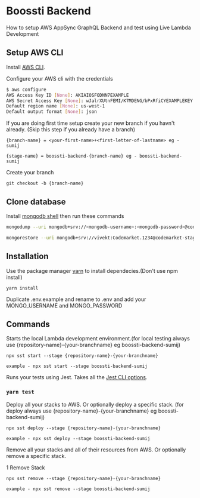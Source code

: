 # Boossti Backend

How to setup AWS AppSync GraphQL Backend and test using Live Lambda Development

## Setup AWS CLI

Install [AWS CLI](https://docs.aws.amazon.com/cli/latest/userguide/install-cliv2.html).

Configure your AWS cli with the credentials

```bash
$ aws configure
AWS Access Key ID [None]: AKIAIOSFODNN7EXAMPLE
AWS Secret Access Key [None]: wJalrXUtnFEMI/K7MDENG/bPxRfiCYEXAMPLEKEY
Default region name [None]: us-west-1
Default output format [None]: json
```

If you are doing first time setup create your new branch if you havn't already. (Skip this step if you already have a branch)

```
{branch-name} = <your-first-name>+<first-letter-of-lastname> eg - sumij
```

```
{stage-name} = boossti-backend-{branch-name} eg - boossti-backend-sumij
```

Create your branch

```
git checkout -b {branch-name}
```

## Clone database

Install [mongodb shell](https://www.mongodb.com/try/download/shell) then run these commands

```bash
mongodump --uri mongodb+srv://<mongodb-username>:<mongodb-password>@codemarket-staging.k16z7.mongodb.net/boossti-backend-vivekt
```

```bash
mongorestore --uri mongodb+srv://vivekt:Codemarket.1234@codemarket-staging.k16z7.mongodb.net --db=<your-stage-name> dump/boossti-backend-vivekt
```

## Installation

Use the package manager [yarn](https://yarnpkg.com) to install dependecies.(Don't use npm install)

```
yarn install
```

Duplicate .env.example and rename to .env and add your MONGO_USERNAME and MONGO_PASSWORD

## Commands

Starts the local Lambda development environment.(for local testing always use {repository-name}-{your-branchname}
eg boossti-backend-sumij)

```
npx sst start --stage {repository-name}-{your-branchname}

example - npx sst start --stage boossti-backend-sumij
```

Runs your tests using Jest. Takes all the [Jest CLI options](https://jestjs.io/docs/en/cli).

### `yarn test`

Deploy all your stacks to AWS. Or optionally deploy a specific stack. (for deploy always use {repository-name}-{your-branchname} eg boossti-backend-sumij)

```
npx sst deploy --stage {repository-name}-{your-branchname}

example - npx sst deploy --stage boossti-backend-sumij
```

Remove all your stacks and all of their resources from AWS. Or optionally remove a specific stack.

1 Remove Stack

```
npx sst remove --stage {repository-name}-{your-branchname}

example - npx sst remove --stage boossti-backend-sumij
```
